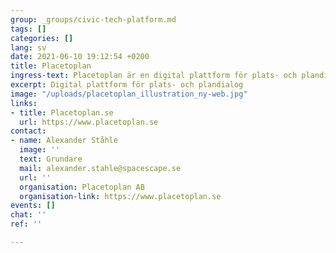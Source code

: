 ```yaml
---
group: _groups/civic-tech-platform.md
tags: []
categories: []
lang: sv
date: 2021-06-10 19:12:54 +0200
title: Placetoplan
ingress-text: Placetoplan är en digital plattform för plats- och plandialog
excerpt: Digital plattform för plats- och plandialog
image: "/uploads/placetoplan_illustration_ny-web.jpg"
links:
- title: Placetoplan.se
  url: https://www.placetoplan.se
contact:
- name: Alexander Ståhle
  image: ''
  text: Grundare
  mail: alexander.stahle@spacescape.se
  url: ''
  organisation: Placetoplan AB
  organisation-link: https://www.placetoplan.se
events: []
chat: ''
ref: ''

---
```

